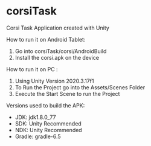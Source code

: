 # corsiTask
Corsi Task Application created with Unity

How to run it on Android Tablet:
  1. Go into corsiTask/corsi/AndroidBuild
  2. Install the corsi.apk on the device

How to run it on PC :
  1. Using Unity Version 2020.3.17f1
  2. To Run the Project go into the Assets/Scenes Folder
  3. Execute the Start Scene to run the Project

Versions used to build the APK:
  - JDK: jdk1.8.0_77
  - SDK: Unity Recommended
  - NDK: Unity Recommended
  - Gradle: gradle-6.5
